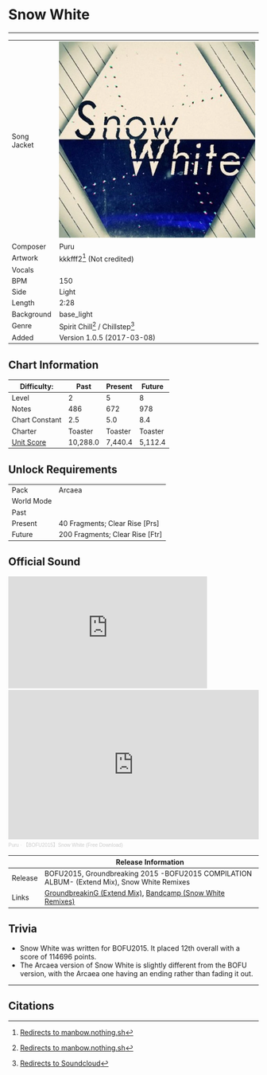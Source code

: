 # Snow White

___

| | |
| --- | --- |
| Song Jacket | ![Jacket](../gallery/Snow_white.png) |
| Composer | Puru |
| Artwork | kkkfff2[^1] (Not credited) |
| Vocals | |
| BPM | 150 |
| Side | Light |
| Length | 2:28 |
| Background | base_light |
| Genre | Spirit Chill[^1] / Chillstep[^2] |
| Added | Version 1.0.5 (2017-03-08) |

## Chart Information

| Difficulty: | Past | Present | Future |
| --- | --- | --- | --- |
| Level | 2 | 5 | 8 |
| Notes | 486 | 672 | 978 |
| Chart Constant | 2.5 | 5.0 | 8.4 |
| Charter | Toaster | Toaster | Toaster |
| [Unit Score](../game/scoring.md#unit-score) | 10,288.0 | 7,440.4 | 5,112.4 |

## Unlock Requirements

| | |
| --- | --- |
| Pack | Arcaea |
| World Mode | |
| Past | |
| Present | 40 Fragments; Clear Rise [Prs] |
| Future | 200 Fragments; Clear Rise [Ftr] |

## Official Sound

<iframe width="400" height="225" src="https://www.youtube.com/embed/1z2gQgYHrqE" title="【BOFU2015】Puru - Snow White" frameborder="0" allow="accelerometer; autoplay; clipboard-write; encrypted-media; gyroscope; picture-in-picture; web-share" referrerpolicy="strict-origin-when-cross-origin" allowfullscreen></iframe>

<iframe width="100%" height="300" scrolling="no" frameborder="no" allow="autoplay" src="https://w.soundcloud.com/player/?url=https%3A//api.soundcloud.com/tracks/225674803&color=%23ff5500&auto_play=false&hide_related=false&show_comments=true&show_user=true&show_reposts=false&show_teaser=true&visual=true"></iframe><div style="font-size: 10px; color: #cccccc;line-break: anywhere;word-break: normal;overflow: hidden;white-space: nowrap;text-overflow: ellipsis; font-family: Interstate,Lucida Grande,Lucida Sans Unicode,Lucida Sans,Garuda,Verdana,Tahoma,sans-serif;font-weight: 100;"><a href="https://soundcloud.com/puru" title="Puru" target="_blank" style="color: #cccccc; text-decoration: none;">Puru</a> · <a href="https://soundcloud.com/puru/bofu2015snow-white" title="【BOFU2015】Snow White (Free Download)" target="_blank" style="color: #cccccc; text-decoration: none;">【BOFU2015】Snow White (Free Download)</a></div>

| | Release Information |
|---|---|
| Release | BOFU2015, Groundbreaking 2015 -BOFU2015 COMPILATION ALBUM- (Extend Mix), Snow White Remixes |
| Links | [GroundbreakinG (Extend Mix)](https://gdbg.tv/release/2015-3-9), [Bandcamp (Snow White Remixes)](https://purupan.bandcamp.com/album/snow-white-remixes) |

## Trivia

- Snow White was written for BOFU2015. It placed 12th overall with a score of 114696 points.
- The Arcaea version of Snow White is slightly different from the BOFU version, with the Arcaea one having an ending rather than fading it out.

___

## Citations

[^1]: [Redirects to manbow.nothing.sh](https://manbow.nothing.sh/event/event.cgi?action=More_def&event=104&num=323)
[^2]: [Redirects to Soundcloud](https://soundcloud.com/puru/bofu2015snow-white)
